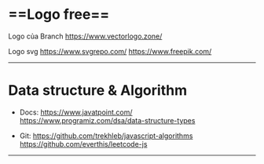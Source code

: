 
# ==Logo free==

Logo của Branch
https://www.vectorlogo.zone/

Logo svg
https://www.svgrepo.com/
https://www.freepik.com/

---

# Data structure & Algorithm

- Docs:
https://www.javatpoint.com/
https://www.programiz.com/dsa/data-structure-types

- Git:
https://github.com/trekhleb/javascript-algorithms
https://github.com/everthis/leetcode-js

---


